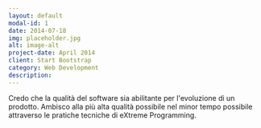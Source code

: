 ```yaml
---
layout: default
modal-id: 1
date: 2014-07-18
img: placeholder.jpg
alt: image-alt
project-date: April 2014
client: Start Bootstrap
category: Web Development
description:
---
```

Credo che la qualità del software sia abilitante per l'evoluzione di un prodotto. 
Ambisco alla più alta qualità possibile nel minor tempo possibile attraverso le pratiche tecniche di eXtreme Programming.